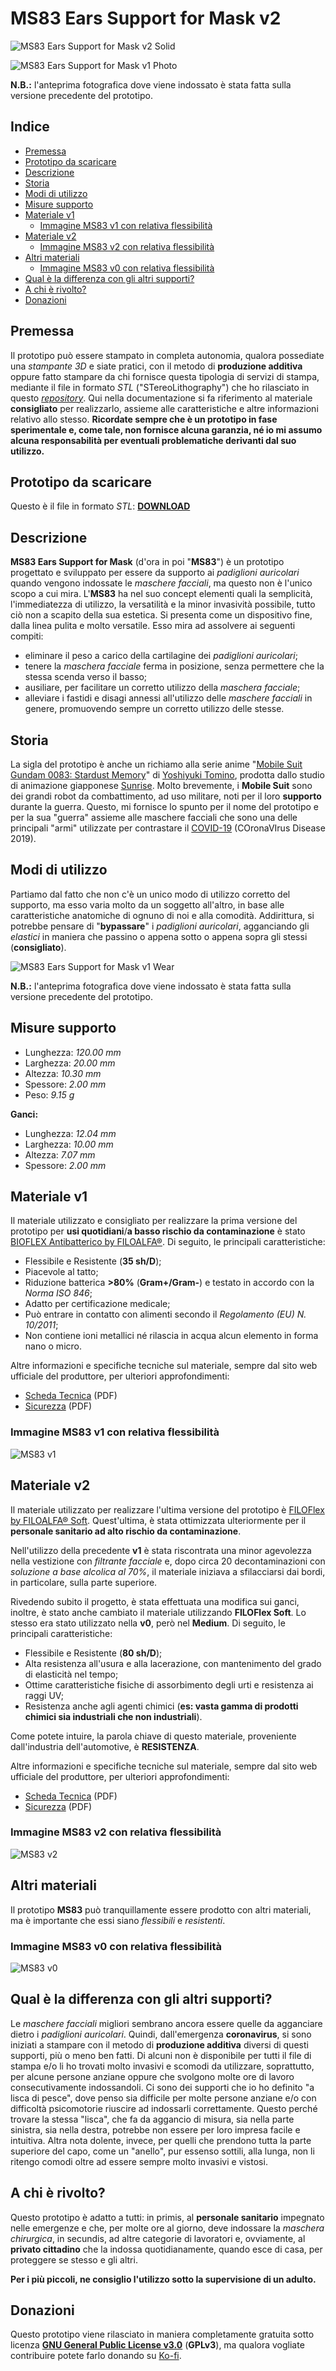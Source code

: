 # MS83 Ears Support for Mask v2

![MS83 Ears Support for Mask v2 Solid](/images/MS83%20Ears%20Support%20for%20Mask%20v2.png "MS83 Ears Support for Mask v2 - Solid Preview")

![MS83 Ears Support for Mask v1 Photo](/images/MS83%20v1%20-%20wear.jpg "MS83 Ears Support for Mask v1 - Photo Preview")

**N.B.:** l'anteprima fotografica dove viene indossato è stata fatta sulla versione precedente del prototipo.

## Indice
- <a href="#1">Premessa</a>
- <a href="#2">Prototipo da scaricare</a>
- <a href="#3">Descrizione</a>
- <a href="#4">Storia</a>
- <a href="#5">Modi di utilizzo</a>
- <a href="#6">Misure supporto</a>
- <a href="#7">Materiale v1</a>
  - <a href="#7.1">Immagine MS83 v1 con relativa flessibilità</a>
- <a href="#8">Materiale v2</a>
  - <a href="#8.1">Immagine MS83 v2 con relativa flessibilità</a>
- <a href="#9">Altri materiali</a>
  - <a href="#9.1">Immagine MS83 v0 con relativa flessibilità</a>
- <a href="#10">Qual è la differenza con gli altri supporti?</a>
- <a href="#11">A chi è rivolto?</a>
- <a href="#12">Donazioni</a>

## <a id="1"></a>Premessa

Il prototipo può essere stampato in completa autonomia, qualora possediate una *stampante 3D* e siate pratici, con il metodo di **produzione additiva** oppure fatto stampare da chi fornisce questa tipologia di servizi di stampa, mediante il file in formato *STL* ("STereoLithography") che ho rilasciato in questo *[repository](https://github.com/ADurante/MS83 "MS83 repository")*. Qui nella documentazione si fa riferimento al materiale **consigliato** per realizzarlo, assieme alle caratteristiche e altre informazioni relativo allo stesso. **Ricordate sempre che è un prototipo in fase sperimentale e, come tale, non fornisce alcuna garanzia, né io mi assumo alcuna responsabilità per eventuali problematiche derivanti dal suo utilizzo.**

## <a id="2"></a>Prototipo da scaricare

Questo è il file in formato *STL*:
**[DOWNLOAD](/MS83%20Ears%20Support%20for%20Mask%20v2.stl "MS83 v2 Download's Link")**

## <a id="3"></a>Descrizione

**MS83 Ears Support for Mask** (d'ora in poi "**MS83**") è un prototipo progettato e sviluppato per essere da supporto ai *padiglioni auricolari* quando vengono indossate le *maschere facciali*, ma questo non è l'unico scopo a cui mira. L'**MS83** ha nel suo concept elementi quali la semplicità, l'immediatezza di utilizzo, la versatilità e la minor invasività possibile, tutto ciò non a scapito della sua estetica. Si presenta come un dispositivo fine, dalla linea pulita e molto versatile. Esso mira ad assolvere ai seguenti compiti:

- eliminare il peso a carico della cartilagine dei *padiglioni auricolari*;
- tenere la *maschera facciale* ferma in posizione, senza permettere che la stessa scenda verso il basso;
- ausiliare, per facilitare un corretto utilizzo della *maschera facciale*;
- alleviare i fastidi e disagi annessi all'utilizzo delle *maschere facciali* in genere, promuovendo sempre un corretto utilizzo delle stesse.

## <a id="4"></a>Storia

La sigla del prototipo è anche un richiamo alla serie anime "[Mobile Suit Gundam 0083: Stardust Memory](https://it.wikipedia.org/wiki/Mobile_Suit_Gundam_0083:_Stardust_Memory "Mobile Suit Gundam 0083: Stardust Memory Wikipedia")" di [Yoshiyuki Tomino](https://it.wikipedia.org/wiki/Yoshiyuki_Tomino "Yoshiyuki Tomino Wikipedia"), prodotta dallo studio di animazione giapponese [Sunrise](https://www.sunrise-inc.co.jp/international/ "Sunrise International's Official Website"). Molto brevemente, i **Mobile Suit** sono dei grandi robot da combattimento, ad uso militare, noti per il loro **supporto** durante la guerra. Questo, mi fornisce lo spunto per il nome del prototipo e per la sua "guerra" assieme alle maschere facciali che sono una delle principali "armi" utilizzate per contrastare il [COVID-19](https://it.wikipedia.org/wiki/COVID-19 "COVID-19 Wikipedia") (COronaVIrus Disease 2019).

## <a id="5"></a>Modi di utilizzo
Partiamo dal fatto che non c'è un unico modo di utilizzo corretto del supporto, ma esso varia molto da un soggetto all'altro, in base alle caratteristiche anatomiche di ognuno di noi e alla comodità. Addirittura, si potrebbe pensare di "**bypassare**" i *padiglioni auricolari*, agganciando gli *elastici* in maniera che passino o appena sotto o appena sopra gli stessi (**consigliato**).

![MS83 Ears Support for Mask v1 Wear](/images/MS83%20v1%20-%20how%20to%20use.gif "MS83 Ears Support for Mask v1 - How to Use")

**N.B.:** l'anteprima fotografica dove viene indossato è stata fatta sulla versione precedente del prototipo.

## <a id="6"></a>Misure supporto

- Lunghezza: *120.00 mm*
- Larghezza: *20.00 mm*
- Altezza: *10.30 mm*
- Spessore: *2.00 mm*
- Peso: *9.15 g*

**Ganci:**

- Lunghezza: *12.04 mm*
- Larghezza: *10.00 mm*
- Altezza: *7.07 mm*
- Spessore: *2.00 mm*

## <a id="7"></a>Materiale v1

Il materiale utilizzato e consigliato per realizzare la prima versione del prototipo per **usi quotidiani**/**a basso rischio da contaminazione** è stato [BIOFLEX Antibatterico by FILOALFA®](https://www.filoalfa3d.com/it/content/43-bioflex-antibatterico "BIOFLEX Antibacterial's Link"). Di seguito, le principali caratteristiche:

- Flessibile e Resistente (**35 sh/D**);
- Piacevole al tatto;
- Riduzione batterica **>80%** (**Gram+/Gram-**) e testato in accordo con la *Norma ISO 846*;
- Adatto per certificazione medicale;
- Può entrare in contatto con alimenti secondo il *Regolamento (EU) N. 10/2011*;
- Non contiene ioni metallici né rilascia in acqua alcun elemento in forma nano o micro.

Altre informazioni e specifiche tecniche sul materiale, sempre dal sito web ufficiale del produttore, per ulteriori approfondimenti:

- [Scheda Tecnica](https://www.filoalfa3d.com/img/cms/MSDS%20&%20TDS/TDS%20BIOFLEX%20Antibacterial.pdf "BIOFLEX Material Data Sheet's Link") (PDF)
- [Sicurezza](https://www.filoalfa3d.com/img/cms/MSDS%20&%20TDS/MSDS%20BIOFLEX%20Antibacterial%20.pdf "BIOFLEX Material Safety's Link") (PDF)

### <a id="7.1"></a>Immagine MS83 v1 con relativa flessibilità

![MS83 v1](/images/MS83%20v1%20-%20flexibility.gif "MS83 Ears Support for Mask v1 flexibility")

## <a id="8"></a>Materiale v2

Il materiale utilizzato per realizzare l'ultima versione del prototipo è [FILOFlex by FILOALFA® Soft](https://www.filoalfa3d.com/it/content/25-filoflex "FILOFlex's Link"). Quest'ultima, è stata ottimizzata ulteriormente per il **personale sanitario ad alto rischio da contaminazione**.

Nell'utilizzo della precedente **v1** è stata riscontrata una minor agevolezza nella vestizione con *filtrante facciale* e, dopo circa 20 decontaminazioni con *soluzione a base alcolica al 70%*, il materiale iniziava a sfilacciarsi dai bordi, in particolare, sulla parte superiore.

Rivedendo subito il progetto, è stata effettuata una modifica sui ganci, inoltre, è stato anche cambiato il materiale utilizzando **FILOFlex Soft**. Lo stesso era stato utilizzato nella **v0**, però nel **Medium**. Di seguito, le principali caratteristiche:

- Flessibile e Resistente (**80 sh/D**);
- Alta resistenza all'usura e alla lacerazione, con mantenimento del grado di elasticità nel tempo;
- Ottime caratteristiche fisiche di assorbimento degli urti e resistenza ai raggi UV;
- Resistenza anche agli agenti chimici (**es: vasta gamma di prodotti chimici sia industriali che non industriali**).

Come potete intuire, la parola chiave di questo materiale, proveniente dall'industria dell'automotive, è **RESISTENZA**.

Altre informazioni e specifiche tecniche sul materiale, sempre dal sito web ufficiale del produttore, per ulteriori approfondimenti:

- [Scheda Tecnica](https://www.filoalfa3d.com/img/cms/MSDS%20&%20TDS/TDS%20FILOFlex%20Soft%20-%20Oct%202020.pdf "FILOFlex Material Data Sheet's Link") (PDF)
- [Sicurezza](https://www.filoalfa3d.com/img/cms/MSDS%20FILOFLEX%2080A%20English%2019-09-2018_rev0.pdf "FILOFlex Material Safety's Link") (PDF)

### <a id="8.1"></a>Immagine MS83 v2 con relativa flessibilità

![MS83 v2](/images/MS83%20v2%20-%20flexibility.gif "MS83 Ears Support for Mask v2 flexibility")

## <a id="9"></a>Altri materiali

Il prototipo **MS83** può tranquillamente essere prodotto con altri materiali, ma è importante che essi siano *flessibili* e *resistenti*.

### <a id="9.1"></a>Immagine MS83 v0 con relativa flessibilità
![MS83 v0](/images/MS83%20v0%20-%20flexibility.gif "MS83 Ears Support for Mask v0 flexibility")

## <a id="10"></a>Qual è la differenza con gli altri supporti?

Le *maschere facciali* migliori sembrano ancora essere quelle da agganciare dietro i *padiglioni auricolari*. Quindi, dall'emergenza **coronavirus**, si sono iniziati a stampare con il metodo di **produzione additiva** diversi di questi supporti, più o meno ben fatti. Di alcuni non è disponibile per tutti il file di stampa e/o li ho trovati molto invasivi e scomodi da utilizzare, soprattutto, per alcune persone anziane oppure che svolgono molte ore di lavoro consecutivamente indossandoli. Ci sono dei supporti che io ho definito "a lisca di pesce", dove penso sia difficile per molte persone anziane e/o con difficoltà psicomotorie riuscire ad indossarli correttamente. Questo perché trovare la stessa "lisca", che fa da aggancio di misura, sia nella parte sinistra, sia nella destra, potrebbe non essere per loro impresa facile e intuitiva. Altra nota dolente, invece, per quelli che prendono tutta la parte superiore del capo, come un "anello", pur essenso sottili, alla lunga, non li ritengo comodi oltre ad essere sempre molto invasivi e vistosi.

## <a id="11"></a>A chi è rivolto?

Questo prototipo è adatto a tutti: in primis, al **personale sanitario** impegnato nelle emergenze e che, per molte ore al giorno, deve indossare la *maschera chirurgica*, in secundis, ad altre categorie di lavoratori e, ovviamente, al **privato cittadino** che la indossa quotidianamente, quando esce di casa, per proteggere se stesso e gli altri.

**Per i più piccoli, ne consiglio l'utilizzo sotto la supervisione di un adulto.**

## <a id="12"></a>Donazioni

Questo prototipo viene rilasciato in maniera completamente gratuita sotto licenza **[GNU General Public License v3.0](/LICENSE "Project's License")** (**GPLv3**), ma qualora vogliate contribuire potete farlo donando su [Ko-fi](https://ko-fi.com/adurante "Alessio's Ko-fi").
